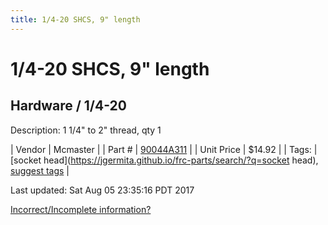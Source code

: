 ```yaml
---
title: 1/4-20 SHCS, 9" length
---
```


# 1/4-20 SHCS, 9" length
## Hardware / 1/4-20
Description: 	1 1/4" to 2" thread, qty 1 

| Vendor | Mcmaster | 
| Part # | [90044A311](https://www.mcmaster.com/#90044A311) | 
| Unit Price | $14.92 | 
| Tags: | [socket head](https://jgermita.github.io/frc-parts/search/?q=socket head), [suggest tags](https://docs.google.com/forms/d/e/1FAIpQLSeWyY8v3RgOty-MyWmh9U0iivNYN_molChYyS-0U-o-kOAv_g/viewform) | 

Last updated: Sat Aug 05 23:35:16 PDT 2017

 [Incorrect/Incomplete information?](https://docs.google.com/forms/d/e/1FAIpQLSeWyY8v3RgOty-MyWmh9U0iivNYN_molChYyS-0U-o-kOAv_g/viewform)